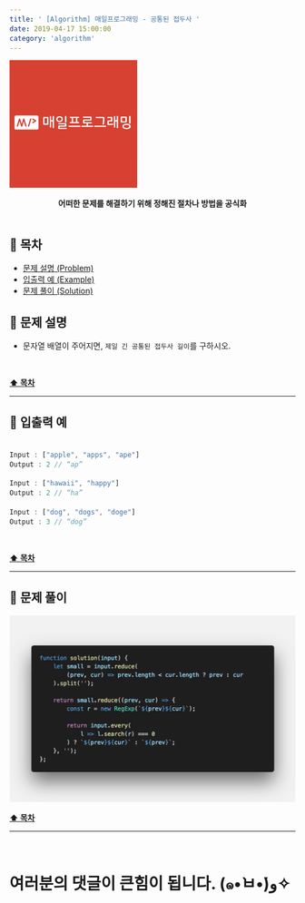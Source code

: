 ```yaml
---
title: ' [Algorithm] 매일프로그래밍 - 공통된 접두사 '
date: 2019-04-17 15:00:00
category: 'algorithm'
---
```


![](./images/logo.png)

<center><strong>어떠한 문제를 해결하기 위해 정해진 절차나 방법을 공식화</strong></center>

<br />

## **💎 목차**
  * [문제 설명 (Problem)](#-문제-설명)
  * [입출력 예 (Example)](#-입출력-예)
  * [문제 풀이 (Solution)](#-문제-풀이)

## **📕 문제 설명**

- 문자열 배열이 주어지면, `제일 긴 공통된 접두사 길이`를 구하시오.

<br />

**[⬆ 목차](#-목차)**

---

## **📙 입출력 예**

```js

Input : ["apple", "apps", "ape"]
Output : 2 // “ap”

Input : ["hawaii", "happy"]
Output : 2 // “ha”

Input : ["dog", "dogs", "doge"]
Output : 3 // “dog”

```

<br />

**[⬆ 목차](#-목차)**

---

## **📘 문제 풀이**

![](./images/solution.2.png)
<br />

**[⬆ 목차](#-목차)**

---

<br />

# 여러분의 댓글이 큰힘이 됩니다. (๑•̀ㅂ•́)و✧
